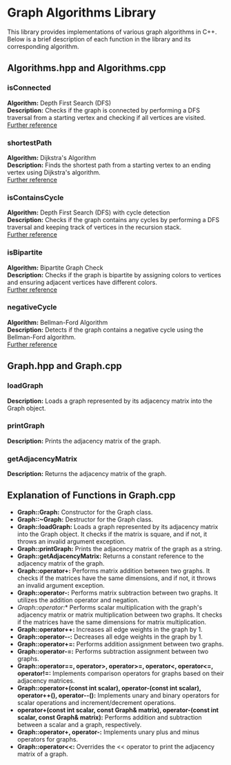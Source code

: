 # Graph Algorithms Library

This library provides implementations of various graph algorithms in C++. Below is a brief description of each function in the library and its corresponding algorithm.

## Algorithms.hpp and Algorithms.cpp

### isConnected

**Algorithm:** Depth First Search (DFS)  
**Description:** Checks if the graph is connected by performing a DFS traversal from a starting vertex and checking if all vertices are visited.  
[Further reference](https://en.wikipedia.org/wiki/Depth-first_search)

### shortestPath

**Algorithm:** Dijkstra's Algorithm  
**Description:** Finds the shortest path from a starting vertex to an ending vertex using Dijkstra's algorithm.  
[Further reference](https://en.wikipedia.org/wiki/Dijkstra%27s_algorithm)

### isContainsCycle

**Algorithm:** Depth First Search (DFS) with cycle detection  
**Description:** Checks if the graph contains any cycles by performing a DFS traversal and keeping track of vertices in the recursion stack.  
[Further reference](https://en.wikipedia.org/wiki/Cycle_detection#Depth-First_Search)

### isBipartite

**Algorithm:** Bipartite Graph Check  
**Description:** Checks if the graph is bipartite by assigning colors to vertices and ensuring adjacent vertices have different colors.  
[Further reference](https://en.wikipedia.org/wiki/Bipartite_graph)

### negativeCycle

**Algorithm:** Bellman-Ford Algorithm  
**Description:** Detects if the graph contains a negative cycle using the Bellman-Ford algorithm.  
[Further reference](https://en.wikipedia.org/wiki/Bellman%E2%80%93Ford_algorithm)

## Graph.hpp and Graph.cpp

### loadGraph

**Description:** Loads a graph represented by its adjacency matrix into the Graph object.

### printGraph

**Description:** Prints the adjacency matrix of the graph.

### getAdjacencyMatrix

**Description:** Returns the adjacency matrix of the graph.

## Explanation of Functions in Graph.cpp

- **Graph::Graph:** Constructor for the Graph class.
- **Graph::~Graph:** Destructor for the Graph class.
- **Graph::loadGraph:** Loads a graph represented by its adjacency matrix into the Graph object. It checks if the matrix is square, and if not, it throws an invalid argument exception.
- **Graph::printGraph:** Prints the adjacency matrix of the graph as a string.
- **Graph::getAdjacencyMatrix:** Returns a constant reference to the adjacency matrix of the graph.
- **Graph::operator+:** Performs matrix addition between two graphs. It checks if the matrices have the same dimensions, and if not, it throws an invalid argument exception.
- **Graph::operator-:** Performs matrix subtraction between two graphs. It utilizes the addition operator and negation.
- **Graph::operator*:** Performs scalar multiplication with the graph's adjacency matrix or matrix multiplication between two graphs. It checks if the matrices have the same dimensions for matrix multiplication.
- **Graph::operator++:** Increases all edge weights in the graph by 1.
- **Graph::operator--:** Decreases all edge weights in the graph by 1.
- **Graph::operator+=:** Performs addition assignment between two graphs.
- **Graph::operator-=:** Performs subtraction assignment between two graphs.
- **Graph::operator==, operator>, operator>=, operator<, operator<=, operator!=:** Implements comparison operators for graphs based on their adjacency matrices.
- **Graph::operator+(const int scalar), operator-(const int scalar), operator++(), operator--():** Implements unary and binary operators for scalar operations and increment/decrement operations.
- **operator+(const int scalar, const Graph& matrix), operator-(const int scalar, const Graph& matrix):** Performs addition and subtraction between a scalar and a graph, respectively.
- **Graph::operator+, operator-:** Implements unary plus and minus operators for graphs.
- **Graph::operator<<:** Overrides the << operator to print the adjacency matrix of a graph.
